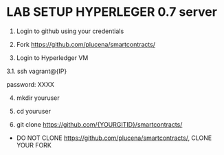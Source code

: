 LAB SETUP HYPERLEGER 0.7 server
================================

1. Login to github using your credentials

2. Fork https://github.com/plucena/smartcontracts/

3. Login to Hyperledger VM
  
3.1. ssh vagrant@{IP}

password: XXXX

4. mkdir youruser

5. cd youruser

6. git clone https://github.com/{YOURGITID}/smartcontracts/

* DO NOT CLONE https://github.com/plucena/smartcontracts/, CLONE YOUR FORK




